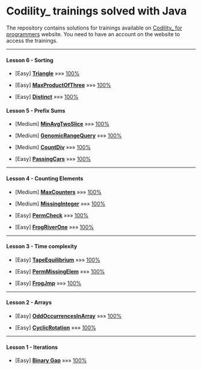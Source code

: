 # Codility_ trainings solved with Java

The repository contains solutions for trainings available on [Codility_ for programmers](https://app.codility.com/programmers/) website.
You need to have an account on the website to access the trainings.

---

#### Lesson 6 - Sorting

* [Easy] [**Triangle**](https://app.codility.com/programmers/lessons/6-sorting/triangle/)
&#187;&#187;&#187; [100%](https://app.codility.com/demo/results/trainingN6KDN7-VV6/)

* [Easy] [**MaxProductOfThree**](https://app.codility.com/programmers/lessons/6-sorting/max_product_of_three/)
&#187;&#187;&#187; [100%](https://app.codility.com/demo/results/training4SHDQB-YMV/)

* [Easy] [**Distinct**](https://app.codility.com/programmers/lessons/6-sorting/distinct/)
&#187;&#187;&#187; [100%](https://app.codility.com/demo/results/trainingK57D2B-C58/)

#### Lesson 5 - Prefix Sums

* [Medium] [**MinAvgTwoSlice**](https://app.codility.com/programmers/lessons/5-prefix_sums/min_avg_two_slice/)
&#187;&#187;&#187; [100%](https://app.codility.com/demo/results/training6NKNKU-S22/)

* [Medium] [**GenomicRangeQuery**](https://app.codility.com/programmers/lessons/5-prefix_sums/genomic_range_query/)
&#187;&#187;&#187; [100%](https://app.codility.com/demo/results/training65UQ9W-BNB/)

* [Medium] [**CountDiv**](https://app.codility.com/programmers/lessons/5-prefix_sums/count_div/)
&#187;&#187;&#187; [100%](https://app.codility.com/demo/results/trainingSV2FU8-KDN/)

* [Easy] [**PassingCars**](https://app.codility.com/programmers/lessons/5-prefix_sums/passing_cars/)
&#187;&#187;&#187; [100%](https://app.codility.com/demo/results/trainingDMCHJG-YZS/)

---

#### Lesson 4 - Counting Elements

* [Medium] [**MaxCounters**](https://app.codility.com/programmers/lessons/4-counting_elements/max_counters/)
&#187;&#187;&#187; [100%](https://app.codility.com/demo/results/training65HQ5K-YU8/)

* [Medium] [**MissingInteger**](https://app.codility.com/programmers/lessons/4-counting_elements/missing_integer/)
&#187;&#187;&#187; [100%](https://app.codility.com/demo/results/trainingE7KVYR-AT6/)

* [Easy] [**PermCheck**](https://app.codility.com/programmers/lessons/4-counting_elements/perm_check/)
&#187;&#187;&#187; [100%](https://app.codility.com/demo/results/trainingG4EEYR-45C/)

* [Easy] [**FrogRiverOne**](https://app.codility.com/programmers/lessons/4-counting_elements/frog_river_one/)
&#187;&#187;&#187; [100%](https://app.codility.com/demo/results/training2VB6NC-N6F/)

---

#### Lesson 3 - Time complexity

* [Easy] [**TapeEquilibrium**](https://app.codility.com/programmers/lessons/3-time_complexity/tape_equilibrium/)
&#187;&#187;&#187; [100%](https://app.codility.com/demo/results/trainingH7MBPN-W3S/)

* [Easy] [**PermMissingElem**](https://app.codility.com/programmers/lessons/3-time_complexity/perm_missing_elem/)
&#187;&#187;&#187; [100%](https://app.codility.com/demo/results/trainingBTJD9Z-W4N/)

* [Easy] [**FrogJmp**](https://app.codility.com/programmers/lessons/3-time_complexity/frog_jmp/)
&#187;&#187;&#187; [100%](https://app.codility.com/demo/results/trainingBK4T5A-HMN/)

---

#### Lesson 2 - Arrays

* [Easy] [**OddOccurrencesInArray**](https://app.codility.com/programmers/lessons/2-arrays/odd_occurrences_in_array/)
&#187;&#187;&#187; [100%](https://app.codility.com/demo/results/trainingWGVW27-ARD/)

* [Easy] [**CyclicRotation**](https://app.codility.com/programmers/lessons/2-arrays/cyclic_rotation/)
&#187;&#187;&#187; [100%](https://app.codility.com/demo/results/trainingS89XVE-JC8/)

---

#### Lesson 1 - Iterations

* [Easy] [**Binary Gap**](https://app.codility.com/programmers/lessons/1-iterations/binary_gap/)
&#187;&#187;&#187; [100%](https://app.codility.com/demo/results/trainingRGB3DM-MSZ/)
